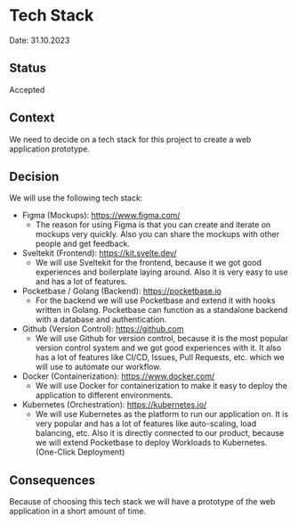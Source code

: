# Tech Stack

Date: 31.10.2023

## Status

Accepted

## Context

We need to decide on a tech stack for this project to create a web application prototype.

## Decision

We will use the following tech stack:

- Figma (Mockups): <https://www.figma.com/>
  - The reason for using Figma is that you can create and iterate on mockups very quickly. Also you can share the mockups with other people and get feedback.
- Sveltekit (Frontend): <https://kit.svelte.dev/>
  - We will use Sveltekit for the frontend, because it we got good experiences and boilerplate laying around. Also it is very easy to use and has a lot of features.
- Pocketbase / Golang (Backend): <https://pocketbase.io>
  - For the backend we will use Pocketbase and extend it with hooks written in Golang. Pocketbase can function as a standalone backend with a database and authentication.
- Github (Version Control): <https://github.com>
  - We will use Github for version control, because it is the most popular version control system and we got good experiences with it. It also has a lot of features like CI/CD, Issues, Pull Requests, etc. which we will use to automate our workflow.
- Docker (Containerization): <https://www.docker.com/>
  - We will use Docker for containerization to make it easy to deploy the application to different environments.
- Kubernetes (Orchestration): <https://kubernetes.io/>
  - We will use Kubernetes as the platform to run our application on. It is very popular and has a lot of features like auto-scaling, load balancing, etc. Also it is directly connected to our product, because we will extend Pocketbase to deploy Workloads to Kubernetes. (One-Click Deployment)

## Consequences

Because of choosing this tech stack we will have a prototype of the web application in a short amount of time.
